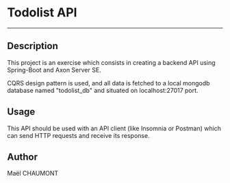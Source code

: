 # Todolist API

---

## Description
This project is an exercise which consists in creating a backend API using Spring-Boot and Axon Server SE.

CQRS design pattern is used, and all data is fetched to a local mongodb database named "todolist_db"
and situated on localhost:27017 port.


## Usage
This API should be used with an API client (like Insomnia or Postman) 
which can send HTTP requests and receive its response.

## Author
Maël CHAUMONT
